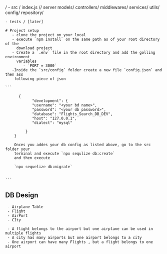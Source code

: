  /
    - src /
        index.js // server
        models/
        controllers/
        middlewares/
        services/
        utils/
        config/
        repository/
    
    - tests / [later]

    # Project setup
       - clone the project on your local
       - execute `npm install` on the same path as of your root directory of the 
         download project
       - Create a `.env` file in the root directory and add the golling environment
         variables
            - `PORT = 3000`
       -Inside the `src/config` folder create a new file `config.json` and then ass 
        following piece of json

    ```  

          {
                "development": {
                "username": "<your bd name>",
                "password": "<your db password>",
                "database": "Flights_Search_DB_DEV",
                "host": "127.0.0.1",
                "dialect": "mysql"

             }
        }

        Onces you addes your db config as listed above, go to the src folder your 
        terminal and execute `npx sequlize db:create`
        and then execute 

        `npx sequelize db:migrate`


    ``` 

  ## DB Design
     - Airplane Table
     - Flight
     - AirPort
     - CIty

     - A flight belongs to the airport but one airplane can be used in multiple flights
     - A city has many airports but one airport belongs to a city
     - One airport can have many Flights , but a flight belongs to one airport 
